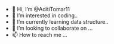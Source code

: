 - 👋 Hi, I’m @AditiTomar11
- 👀 I’m interested in coding..
- 🌱 I’m currently learning data structure..
- 💞️ I’m looking to collaborate on ...
- 📫 How to reach me ...

<!---
AditiTomar11/AditiTomar11 is a ✨ special ✨ repository because its `README.md` (this file) appears on your GitHub profile.
You can click the Preview link to take a look at your changes.
--->
